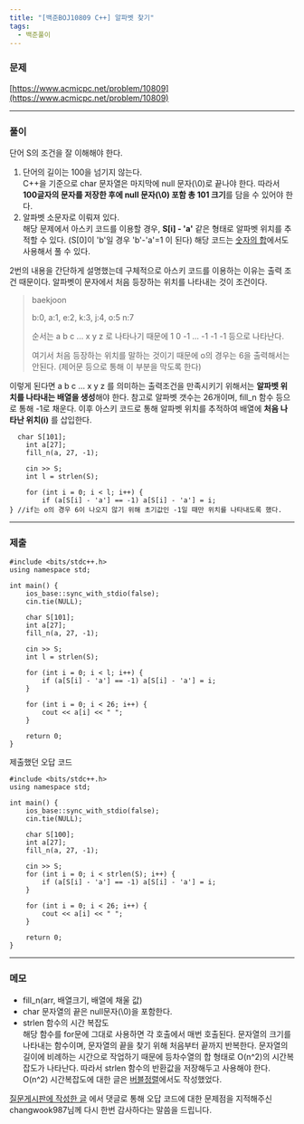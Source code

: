 ```yaml
---
title: "[백준BOJ10809 C++] 알파벳 찾기"
tags:
  - 백준풀이
---
```

### 문제
[https://www.acmicpc.net/problem/10809](https://www.acmicpc.net/problem/10809)<br>

***

### 풀이
단어 S의 조건을 잘 이해해야 한다.

1. 단어의 길이는 100을 넘기지 않는다.<br/>
   C++을 기준으로 char 문자열은 마지막에 null 문자(\0)로 끝나야 한다. 따라서 **100글자의 문자를 저장한 후에 null 문자(\0) 포함 총 101 크기**를 담을 수 있어야 한다. 
2. 알파벳 소문자로 이뤄져 있다.<br/>
   해당 문제에서 아스키 코드를 이용할 경우, **S[i] - 'a'** 같은 형태로 알파벳 위치를 추적할 수 있다. (S[0]이 'b'일 경우 'b'-'a'=1 이 된다) 해당 코드는 [숫자의 합](https://www.acmicpc.net/problem/11720)에서도 사용해서 풀 수 있다.

2번의 내용을 간단하게 설명했는데 구체적으로 아스키 코드를 이용하는 이유는 출력 조건 때문이다. 알파벳이 문자에서 처음 등장하는 위치를 나타내는 것이 조건이다. 

> baekjoon
>
> b:0, a:1, e:2, k:3, j:4, o:5 n:7
>
> 순서는 a b c ... x y z 로 나타나기 때문에 1 0 -1 ... -1 -1 -1 등으로 나타난다.
>
> 여기서 처음 등장하는 위치를 말하는 것이기 때문에 o의 경우는 6을 출력해서는 안된다. (제어문 등으로 통해 이 부분을 막도록 한다)

이렇게 된다면 a b c ... x y z 를 의미하는 출력조건을 만족시키기 위해서는 **알파벳 위치를 나타내는 배열을 생성**해야 한다. 참고로 알파벳 갯수는 26개이며, fill_n 함수 등으로 통해 -1로 채운다. 이후 아스키 코드로 통해 알파벳 위치를 추적하여 배열에 **처음 나타난 위치(i)** 를 삽입한다. 

```
  char S[101];
	int a[27];
	fill_n(a, 27, -1);

	cin >> S;
	int l = strlen(S);

	for (int i = 0; i < l; i++) {
		if (a[S[i] - 'a'] == -1) a[S[i] - 'a'] = i;
} //if는 o의 경우 6이 나오지 않기 위해 초기값인 -1일 때만 위치를 나타내도록 했다.
```

***

### 제출

```C++17
#include <bits/stdc++.h>
using namespace std;

int main() {
	ios_base::sync_with_stdio(false);
	cin.tie(NULL);

	char S[101];
	int a[27];
	fill_n(a, 27, -1);

	cin >> S;
	int l = strlen(S);

	for (int i = 0; i < l; i++) {
		if (a[S[i] - 'a'] == -1) a[S[i] - 'a'] = i;
	}

	for (int i = 0; i < 26; i++) {
		cout << a[i] << " ";
	}

	return 0;
}
```

제출했던 오답 코드
```C++17
#include <bits/stdc++.h>
using namespace std;

int main() {
	ios_base::sync_with_stdio(false);
	cin.tie(NULL);

	char S[100];
	int a[27];
	fill_n(a, 27, -1);

	cin >> S;
	for (int i = 0; i < strlen(S); i++) {
		if (a[S[i] - 'a'] == -1) a[S[i] - 'a'] = i;
	}

	for (int i = 0; i < 26; i++) {
		cout << a[i] << " ";
	}

	return 0;
}
```

***

### 메모

- fill_n(arr, 배열크기, 배열에 채울 값)
- char 문자열의 끝은 null문자(\0)을 포함한다.
- strlen 함수의 시간 복잡도<br/>
  해당 함수를 for문에 그대로 사용하면 각 호출에서 매번 호출된다. 문자열의 크기를 나타내는 함수이며, 문자열의 끝을 찾기 위해 처음부터 끝까지 반복한다. 문자열의 길이에 비례하는 시간으로 작업하기 때문에 등차수열의 합 형태로 O(n^2)의 시간복잡도가 나타난다. 따라서 strlen 함수의 반환값을 저장해두고 사용해야 한다. O(n^2) 시간복잡도에 대한 글은 [버블정렬](https://doyeonghyun.github.io/2023/12/23/%EB%B2%84%EB%B8%94%EC%A0%95%EB%A0%AC/)에서도 작성했었다.

[질문게시판에 작성한 글](https://www.acmicpc.net/board/view/132382) 에서 댓글로 통해 오답 코드에 대한 문제점을 지적해주신 changwook987님께 다시 한번 감사하다는 말씀을 드립니다.
